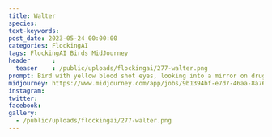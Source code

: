```yaml
---
title: Walter
species: 
text-keywords: 
post_date: 2023-05-24 00:00:00
categories: FlockingAI
tags: FlockingAI Birds MidJourney 
header      :
  teaser    : /public/uploads/flockingai/277-walter.png
prompt: Bird with yellow blood shot eyes, looking into a mirror on drugs, scared, fear and loathing, gonzo, manga, 
midjourney: https://www.midjourney.com/app/jobs/9b1394bf-e7d7-46aa-8a76-d76ebfcfa4f7
instagram: 
twitter: 
facebook: 
gallery: 
  - /public/uploads/flockingai/277-walter.png
---
```


